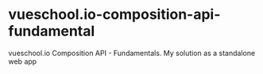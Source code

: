 # vueschool.io-composition-api-fundamental
vueschool.io Composition API - Fundamentals. My solution as a standalone web app
